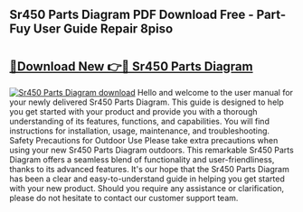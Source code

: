 ## Sr450 Parts Diagram PDF Download Free - Part-Fuy User Guide Repair 8piso

# <h2><a href="http://dfrodm1.blite.top/?on=Sr450+Parts+Diagram">🔗Download New 👉🔴 Sr450 Parts Diagram</a></h2>

[![Sr450 Parts Diagram download](https://i.imgur.com/lujVjoI.png)](http://dfrodm1.blite.top/?on=Sr450+Parts+Diagram)
Hello and welcome to the user manual for your newly delivered Sr450 Parts Diagram. This guide is designed to help you get started with your product and provide you with a thorough understanding of its features, functions, and capabilities. You will find instructions for installation, usage, maintenance, and troubleshooting. Safety Precautions for Outdoor Use Please take extra precautions when using your new Sr450 Parts Diagram outdoors. This remarkable Sr450 Parts Diagram offers a seamless blend of functionality and user-friendliness, thanks to its advanced features. It's our hope that the Sr450 Parts Diagram has been a clear and easy-to-understand guide in helping you get started with your new product. Should you require any assistance or clarification, please do not hesitate to contact our customer support team.
